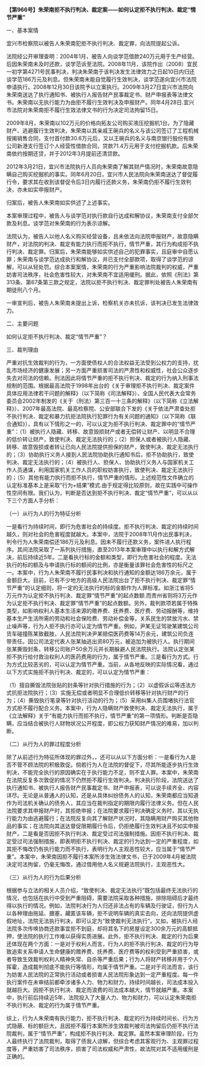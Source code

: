 **【第966号】朱荣南拒不执行判决、裁定案——如何认定拒不执行判决、裁定“情节严重”**

一、基本案情

宜兴市检察院以被告人朱荣南犯拒不执行判决、裁定罪，向法院提起公诉。

法院经公开审理查明：2004年1月，被告人向谈学范借款240万元用于生产经营。后因朱荣南未及时还款，谈学范诉至法院。2008年11月，该院作出（2008）宜民一初字第4271号民事判决，判决朱荣南于该判决发生法律效力之日起10日内归还谈学范186万元及利息。但朱荣南未能自觉履行生效判决，谈学范遂向宜兴市法院申请执行。2008年12月30日该院予以立案执行。2009年3月27日宜兴市法院向朱荣南送达了执行通知书、被执行人报告财产民事裁定书、财产申报表等法律文书。朱荣南以无执行能力为由拒不履行生效判决及申报财产。同年4月28日.宜兴市法院对朱荣南拒不履行生效法律文书的行为决定司法拘留15日。

2009年8月，朱荣南以102万元的价格向拓友公司购买液压挖掘机1台。为了隐藏财产、逃避履行生效判决，朱荣南以其亲戚王碗兵的名义与该公司签订了工程机械按揭销售合同，支付首付款30.6万元后，又以王碗兵的名义与南京银行股份有限公司新港支行签订个人经营性借款合同，贷款71.4万元用于支付挖掘机款。后朱荣南依约按期还贷，并于2012年3月提前还清贷款。

2012年3月21日，宜兴市法院执行人员向朱荣南了解其财产情况时，朱荣南故意隐瞒自己购买挖掘机的事实。同年6月20日，宜兴市人民法院向朱荣南送达了督促履行令，要求其在收到该督促令后3日内履行还款义务，朱荣南仍拒不履行生效判决，亦未如实申报财产。

归案后，被告人朱荣南如实供述了上述事实。

本案审理过程中，被告人与谈学范对执行款自行达成和解协议，朱荣南支付全部欠款及利息。谈学范对朱荣南的行为表示谅解。

法院认为，被告人以他人名义购买经营设备，且未依法向法院申报财产，故意隐瞒财产，对法院的判决、裁定有能力执行而拒不执行，情节严重，其行为构成拒不执行判决、裁定罪。归案后，朱荣南能够如实供述自己的犯罪事实，且庭审中自愿认罪；朱荣南与谈学范达成执行和解协议，并已支付全部款项，取得了谈学范的谅解，可以从轻处罚。综合本案案情，朱荣南的行为严重影响法院裁判的权威，严重妨害司法秩序，社会危害性较大，对朱荣南不宜适用缓刑。据此，依照《刑法》第313条、第67条第三款之规定，法院以拒不执行判决、裁定罪判处被告人朱荣南有期徒刑八个月。

一审宣判后，被告人朱荣南未提出上诉，检察机关亦未抗诉，该判决已发生法律效力。

二、主要问题

如何认定拒不执行判决、裁定“情节严重”？

三、裁判理由

严重对抗生效裁判的行为，一方面使债权人的合法权益无法受到公权力的支持，扰乱市场经济的健康发展；另一方面严重损害司法的严肃性和权威性，社会公众逐步失去对司法的信赖。刑法因此将情节严重的拒不执行判决、裁定的行为纳入刑事法规制的范围。根据最高法院于1998年出台的《关于审理拒不执行判决、裁定案件具体应用法律若干问题的解释》（以下简称《司法解释》）、全国人民代表大会常务委员会2002年制发的《关于（刑法）第三百一十三条的解释》（以下简称《立法解释》）、2007年最高法院、最高检察院、公安部联合下发的《关于依法严肃查处拒不执行判决、裁定和暴力抗拒法院执行犯罪行为有关问题的通知》（以下简称《联合通知》），具有以下情形之一的，可以认定为拒不执行判决、裁定罪中的“情节严重”：（1）被执行人隐藏、转移、故意毁损财产或者无偿转让财产、以明显不合理的低价转让财产，致使判决、裁定无法执行的；（2）担保人或者被执行人隐藏、转移、故意毁损或者转让已向人民法院提供担保的财产，致使判决、裁定无法执行的；（3）协助执行义务人接到人民法院协助执行通知书后，拒不协助执行，致使判决、裁定无法执行的；（4）被执行人、担保人、协助执行义务人与国家机关工作人员通谋，利用国家机关工作人员的职权妨害执行，致使判决、裁定无法执行的；（5）其他有能力执行而拒不执行，情节严重的情形。上述规范性文件确立的认定标准基本上是采取“行为+结果”模式.由于规定得比较原则，故在实践中可操作性空间有限。我们认为，判断是否达到拒不执行判决、裁定“情节严重”，可以从以下三个方面人手分析：

（一）从行为人的行为特征分析

一是看行为持续时间，即行为危害社会的持续度。拒不执行判决、裁定的持续时间越久，则对社会的危害程度就越大。本案中，法院于2008年11月作出民事判决，判令行为人朱荣南偿还186万元及利息。因未不履行还款义务，案件进人执行程序。其间法院采取了一系列执行措施，直至2013年本案审理中以执行和解方式解决，前后持续近5年。二是看执行标的金额和类型，即行为危害社会的程度。无法执行的标的额及与申请执行标的额间的比例，亦是衡量该罪社会危害性的标尺之一。本案中，行为人朱荣南不履行民事判决和执行通知的金额达186万余元，属于金额巨大。目前，已有不少地方的高级人民法院出台了拒不执行判决、裁定罪“情节严重”的认定细则，将一定的无法执行的标的金额作为人罪标准。如浙江省将5万元作为认定拒不执行判决、裁定罪“情节严重”的起点数额.而贵州省则将3万元作为认定拒不执行判决、裁定罪“情节严重”的起点数额。另外，裁判款项若属于特殊类型，如影响权利人基本生活来源的赡养费、抚养费、医疗费、劳动报酬等，维持基本生产生活所需的劳动和社会保险费、劳动补偿金等，关系民生的禁放污水、禁止噪声等，行为人拒不执行亦可认定为情节严重。例如，尹某无证驾驶某建筑公司货车碰撞陈某致截肢，人民法院判决尹某赔偿医药费等14万余元，建筑公司负连带责任。因公司法定代表人张某抽逃出资80万元，被追加为被执行人。执行期间张某撕毁封条，转移公司账户50余万元并长期躲避人民法院执行。法院认定张某拒不执行给付救治权利人的医药费用的行为，属于情节严重。三是看行为方式。行为方式比较恶劣的，可以认定为情节严重。当前，从各地反映的实际情况看，通过以下方式实施拒不执行判决、裁定的，可以认定为情节严重：

（1）擅自撕毁法院张贴的封条等针对执行措施的行为；（2）以虚假诉讼等违法方式抗拒法院执行；（3）实施无偿或者明显不合理低价转移等针对执行财产的行为；（4）撕毁执行笔录等针对执行活动的行为；（5）采用纠集人员围堵执行法官方式拒不履行配合义务。本案中，行为人隐瞒财产致使判决、裁定无法执行，属于《立法解释》关于“有能力执行而拒不执行，情节严重”的第一项情形。判断是否隐瞒，应当结合被执行人财物状况公开程度，即公权力获知财产情况的难易，加以判断。

（二）从行为人的罪过程度分析

除了从前述行为特征所体现的罪过外，，还可以从以下方面分析：一是看行为人是否不管不顾法院的积极敦促。倘若行为人在法院的督促下，尽其所能逐步执行生效判决，不能完全执行的原因确实在于执行能力不足，则不宜人罪。本案中，朱荣南在法院反复多次敦促的情况下仍然拒不履行生效判决。判决执行阶段，法院送达了执行通知书、被执行人报告财产民事裁定书、财产申报表，可以说手续齐全、内容详尽。无论是从普通人的认知，还是从具体纠纷债务人的认知，朱荣南都应当知道作为司法机关确认的债务人，其应当在裁判指定的期限内履行法律义务。但在人民法院要求其申报财产时，其拒绝申报；在法院要求履行判决确定义务时，其以无执行能力为由逃避履行；在法院反复向其了解财产状况时，其隐瞒用财产购买其他物品的事实；在法院向其送达督促限期履行令后，仍拒绝履行生效判决且不如实申报财产。二是看是否因拒不执行判决、裁定受过司法强制措施。因拒不执行判决、裁定受过司法强制措施，即表明拒不执行判决、裁定的行为达到一定的严重程度，如其拒不悔改仍有执行能力而不执行，表明行为人主观恶性较大，应当属于“情节严重”。本案中，朱荣南因拒不履行本案所涉生效法律文书，已于2009年4月被法院决定司法拘留，仍毫无悔改，通过借用他人名义规避法院执行，主观恶性大。

（三）从行为人的行为后果分析

根据参与立法的相关人员介绍，“致使判决、裁定无法执行”既包括最终无法执行的情况，也包括在执行中受到严重阻碍，需要法院采取各种措施，排除阻碍后才最终得以执行的情况。例如，法院判决行为人归还非法占有的车辆及行驶证，但行为人以各种理由拖延、搪塞，藏匿该车辆，拒不说明车辆的真实去向，还向法院提供虚假地址，法院无法执行判决，即可认定为“致使裁判无法执行”。又如，被执行人经法院多次传唤协商还款事宜拒不到庭，却将其名下的房屋设定300余万元的高额抵押，使法院的执行工作难以获得实质进展。此外，拒不执行判决、裁定的行为后果还体现在两个方面：一是对于权利人而言，行为人的拒不执行判决、裁定的行为导致追索关系申请人生命健康的赡养费、抚养费、医疗费等的权利受到严重损害，或者导致生效裁判权利人精神失常、自杀等严重后果；行为人将财产转移并用于个人挥霍，造成裁判彻底不能执行等情形，均属于情节严重。二是对于司法而言，该行为妨害人民法院的正常执行活动或者损害人民法院形象达到一定严重程度。每一件执行案件在未审结前都牵涉诸多人力、物力和财力，持续时间越长，司法成本投入就越巨大。因拒不执行判决、裁定而浪费的司法成本越大，情节就越严重。本案中，执行前后持续近5年，法院投入了大量人力、物力和财力，可以认定朱荣南拒不执行判决、裁定的行为属于情节严重。

综上，行为人朱荣南有执行能力，拒不执行判决、裁定的行为持续时间长、行为方式隐蔽、标的额巨大，且因拒不履行本案所涉生效裁判被司法拘留后仍拒不执行法院裁判，属于“情节严重”，构成拒不执行判决、裁定罪。虽然本案审理阶段，行为人最终执行了法院裁判，取得了债我人谅解，但综合考虑其客观行为、主观罪过程度等，严重妨害了司法秩序，损害了司法权威和严肃性，故法院对其不适用缓刑是正确的。